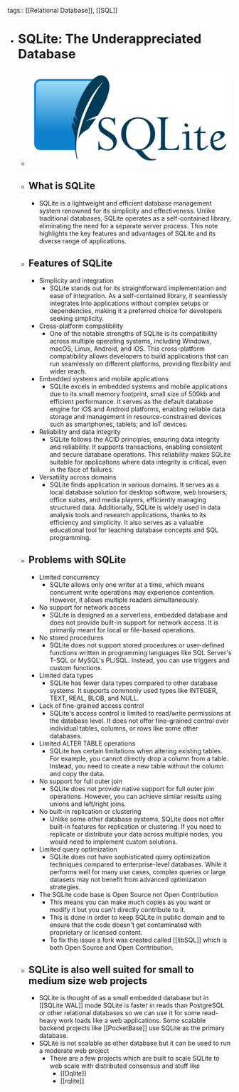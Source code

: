 tags:: [[Relational Database]], [[SQL]]

- # SQLite: The Underappreciated Database
	- ![sqlite.png](../assets/sqlite_1687606248242_0.png)
	- ## What is SQLite
		- SQLite is a lightweight and efficient database management system renowned for its simplicity and effectiveness. Unlike traditional databases, SQLite operates as a self-contained library, eliminating the need for a separate server process. This note highlights the key features and advantages of SQLite and its diverse range of applications.
	- ## Features of SQLite
		- Simplicity and integration
			- SQLite stands out for its straightforward implementation and ease of integration. As a self-contained library, it seamlessly integrates into applications without complex setups or dependencies, making it a preferred choice for developers seeking simplicity.
		- Cross-platform compatibility
			- One of the notable strengths of SQLite is its compatibility across multiple operating systems, including Windows, macOS, Linux, Android, and iOS. This cross-platform compatibility allows developers to build applications that can run seamlessly on different platforms, providing flexibility and wider reach.
		- Embedded systems and mobile applications
			- SQLite excels in embedded systems and mobile applications due to its small memory footprint, small size of 500kb and efficient performance. It serves as the default database engine for iOS and Android platforms, enabling reliable data storage and management in resource-constrained devices such as smartphones, tablets, and IoT devices.
		- Reliability and data integrity
			- SQLite follows the ACID principles, ensuring data integrity and reliability. It supports transactions, enabling consistent and secure database operations. This reliability makes SQLite suitable for applications where data integrity is critical, even in the face of failures.
		- Versatility across domains
			- SQLite finds application in various domains. It serves as a local database solution for desktop software, web browsers, office suites, and media players, efficiently managing structured data. Additionally, SQLite is widely used in data analysis tools and research applications, thanks to its efficiency and simplicity. It also serves as a valuable educational tool for teaching database concepts and SQL programming.
	- ## Problems with SQLite
		- Limited concurrency
			- SQLite allows only one writer at a time, which means concurrent write operations may experience contention. However, it allows multiple readers simultaneously.
		- No support for network access
			- SQLite is designed as a serverless, embedded database and does not provide built-in support for network access. It is primarily meant for local or file-based operations.
		- No stored procedures
			- SQLite does not support stored procedures or user-defined functions written in programming languages like SQL Server's T-SQL or MySQL's PL/SQL. Instead, you can use triggers and custom functions.
		- Limited data types
			- SQLite has fewer data types compared to other database systems. It supports commonly used types like INTEGER, TEXT, REAL, BLOB, and NULL.
		- Lack of fine-grained access control
			- SQLite's access control is limited to read/write permissions at the database level. It does not offer fine-grained control over individual tables, columns, or rows like some other databases.
		- Limited ALTER TABLE operations
			- SQLite has certain limitations when altering existing tables. For example, you cannot directly drop a column from a table. Instead, you need to create a new table without the column and copy the data.
		- No support for full outer join
			- SQLite does not provide native support for full outer join operations. However, you can achieve similar results using unions and left/right joins.
		- No built-in replication or clustering
			- Unlike some other database systems, SQLite does not offer built-in features for replication or clustering. If you need to replicate or distribute your data across multiple nodes, you would need to implement custom solutions.
		- Limited query optimization
			- SQLite does not have sophisticated query optimization techniques compared to enterprise-level databases. While it performs well for many use cases, complex queries or large datasets may not benefit from advanced optimization strategies.
		- The SQLite code base is Open Source not Open Contribution
			- This means you can make much copies as you want or modify it but you can't directly contribute to it.
			- This is done in order to keep SQLite in public domain and to ensure that the code doesn't get contaminated with proprietary or licensed content.
			- To fix this issue a fork was created called [[libSQL]] which is both Open Source and Open Contribution.
	- ## SQLite is also well suited for small to medium size web projects
		- SQLite is thought of as a small embedded database but in [[SQLite WAL]] mode SQLite is faster in reads than PostgreSQL or other relational databases so we can use it for some read-heavy work loads like a web applications. Some scalable backend projects like [[PocketBase]] use SQLite as the primary database.
		- SQLite is not scalable as other database but it can be used to run a moderate web project
			- There are a few projects which are built to scale SQLite to web scale with distributed consensus and stuff like
				- [[Dqlite]]
				- [[rqlite]]